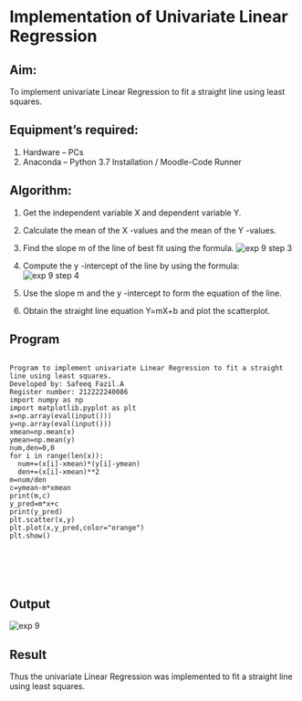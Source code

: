 # Implementation of Univariate Linear Regression
## Aim:
To implement univariate Linear Regression to fit a straight line using least squares.
## Equipment’s required:
1.	Hardware – PCs
2.	Anaconda – Python 3.7 Installation / Moodle-Code Runner
## Algorithm:
1.	Get the independent variable X and dependent variable Y.
2.	Calculate the mean of the X -values and the mean of the Y -values.
3.	Find the slope m of the line of best fit using the formula.
![exp 9 step 3](https://github.com/Safeeq-Fazil/Univariate-Linear-Regression/assets/118680361/1dc574df-a1f7-4d0b-b26b-8e864909dff3)

4.	Compute the y -intercept of the line by using the formula:
![exp 9 step 4](https://github.com/Safeeq-Fazil/Univariate-Linear-Regression/assets/118680361/91251e7a-2122-4546-80a5-0736c4170edd)

5.	Use the slope m and the y -intercept to form the equation of the line.
6.	Obtain the straight line equation Y=mX+b and plot the scatterplot.
## Program
```

Program to implement univariate Linear Regression to fit a straight line using least squares.
Developed by: Safeeq Fazil.A
Register number: 212222240086
import numpy as np
import matplotlib.pyplot as plt
x=np.array(eval(input()))
y=np.array(eval(input()))
xmean=np.mean(x)
ymean=np.mean(y)
num,den=0,0
for i in range(len(x)):
  num+=(x[i]-xmean)*(y[i]-ymean)
  den+=(x[i]-xmean)**2
m=num/den
c=ymean-m*xmean
print(m,c)
y_pred=m*x+c
print(y_pred)
plt.scatter(x,y)
plt.plot(x,y_pred,color="orange")
plt.show()






```
## Output
![exp 9](https://github.com/Safeeq-Fazil/Univariate-Linear-Regression/assets/118680361/13e2bece-97a2-4aa5-8e2d-3768f4ff1cd9)


## Result
Thus the univariate Linear Regression was implemented to fit a straight line using least squares.
